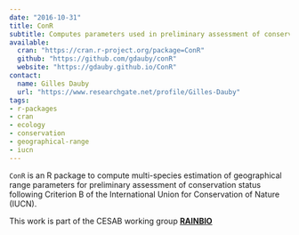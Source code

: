```yaml
---
date: "2016-10-31"
title: ConR
subtitle: Computes parameters used in preliminary assessment of conservation status
available:
  cran: "https://cran.r-project.org/package=ConR"
  github: "https://github.com/gdauby/conR"
  website: "https://gdauby.github.io/ConR"
contact:
  name: Gilles Dauby
  url: "https://www.researchgate.net/profile/Gilles-Dauby"
tags:
- r-packages
- cran
- ecology
- conservation
- geographical-range
- iucn
---
```


`ConR` is an R package to compute multi-species estimation of geographical range
parameters for preliminary assessment of conservation status following Criterion B
of the International Union for Conservation of Nature (IUCN).

This work is part of the CESAB working group [**RAINBIO**](https://www.fondationbiodiversite.fr/en/the-frb-in-action/programs-and-projects/le-cesab/rainbio/)

<!--more-->

